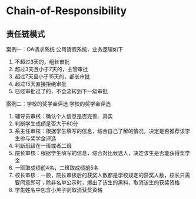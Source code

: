 # Chain-of-Responsibility
## 责任链模式

案例一：OA请求系统 公司请假系统，业务逻辑如下

1. 不超过3天的，组长审批
2. 超过3天且小于7天的，主管审批
3. 超过7天且小于15天的，部长审批
4. 超过15天直接拒绝审批
5. 已经审批过了的，不会流转到下一级审批

案例二：学校的奖学金评选 学校的奖学金评选

1. 辅导员审核：确认个人信息是否完善、真实
2. 判断学生成绩是否大于60分
3. 系主任审核：根据学生填写的信息，结合自己了解的情况，决定是否推荐该学生参与奖学金评选
4. 判断班级在一班或者二班
5. 院长审核：根据学生填写的信息，综合对比候选人，决定该生是否能获得奖学金
6. 一班取成绩前4名，二班取成绩前5名
7. 校长审核：一般，院长审核后的获奖人数都是学校规定的获奖人数，校长只需要同意即可；除非名单公示时，爆出了该生的黑料，取消该生的获奖资格
8. 学生姓名中包含小黑子则取消获奖资格
